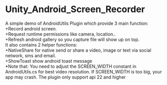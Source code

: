 # Unity_Android_Screen_Recorder
A simple demo of AndroidUtils Plugin which provide 3 main function:  
+Record android screen.  
+Request runtime permissions like camera, location..  
+Refresh android gallery so you capture file will show up on top.  
It also contains 2 helper functions:  
+NativeShare for native send or share a video, image or text via social network, sms and email.  
+ShowToast show android toast message  
*Note that: You need to adjust the SCREEN_WIDTH constant in AndroidUtils.cs for best video resolution. If SCREEN_WIDTH is too big, your app may crash.
The plugin only support api 22 and higher
